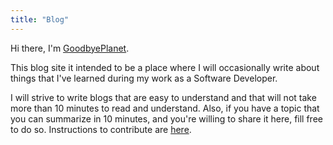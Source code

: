 ```yaml
---
title: "Blog"
---
```


Hi there, I'm [GoodbyePlanet](https://github.com/GoodbyePlanet).

This blog site it intended to be a place where I will occasionally write about things that I've learned
during my work as a Software Developer.

I will strive to write blogs that are easy to understand and that will not take more than 10 minutes to read and understand. Also, if you have a topic
that you can summarize in 10 minutes, and you're willing to share it here, fill free to do so. Instructions to
contribute are [here](/contribute).
